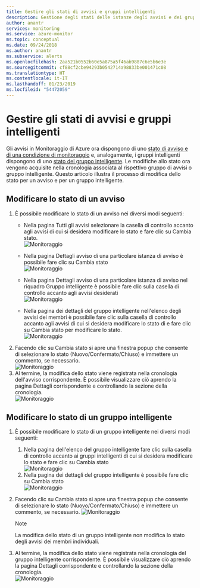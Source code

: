 ```yaml
---
title: Gestire gli stati di avvisi e gruppi intelligenti
description: Gestione degli stati delle istanze degli avvisi e dei gruppi intelligenti
author: anantr
services: monitoring
ms.service: azure-monitor
ms.topic: conceptual
ms.date: 09/24/2018
ms.author: anantr
ms.subservice: alerts
ms.openlocfilehash: 2aa521b0552b60e5a875a5f46ab9887c6e5b6e3e
ms.sourcegitcommit: cf88cf2cbe94293b0542714a98833be001471c08
ms.translationtype: HT
ms.contentlocale: it-IT
ms.lasthandoff: 01/23/2019
ms.locfileid: "54472059"
---
```

# <a name="manage-alert-and-smart-group-states"></a>Gestire gli stati di avvisi e gruppi intelligenti
Gli avvisi in Monitoraggio di Azure ora dispongono di uno [stato di avviso e di una condizione di monitoraggio](https://aka.ms/azure-alerts-overview) e, analogamente, i gruppi intelligenti dispongono di uno [stato del gruppo intelligente](https://aka.ms/smart-groups). Le modifiche allo stato ora vengono acquisite nella cronologia associata al rispettivo gruppo di avvisi o gruppo intelligente. Questo articolo illustra il processo di modifica dello stato per un avviso e per un gruppo intelligente.

## <a name="change-the-state-of-an-alert"></a>Modificare lo stato di un avviso
1. È possibile modificare lo stato di un avviso nei diversi modi seguenti: 
    * Nella pagina Tutti gli avvisi selezionare la casella di controllo accanto agli avvisi di cui si desidera modificare lo stato e fare clic su Cambia stato.   
    ![Monitoraggio](./media/alerts-managing-alert-states/state-all-alerts.jpg)
    * Nella pagina Dettagli avviso di una particolare istanza di avviso è possibile fare clic su Cambia stato   
    ![Monitoraggio](./media/alerts-managing-alert-states/state-alert-details.jpg)
    * Nella pagina Dettagli avviso di una particolare istanza di avviso nel riquadro Gruppo intelligente è possibile fare clic sulla casella di controllo accanto agli avvisi desiderati    
    ![Monitoraggio](./media/alerts-managing-alert-states/state-alert-details-sg.jpg)

    * Nella pagina dei dettagli del gruppo intelligente nell'elenco degli avvisi dei membri è possibile fare clic sulla casella di controllo accanto agli avvisi di cui si desidera modificare lo stato di e fare clic su Cambia stato per modificare lo stato.   
    ![Monitoraggio](./media/alerts-managing-alert-states/state-sg-details-alerts.jpg)
1. Facendo clic su Cambia stato si apre una finestra popup che consente di selezionare lo stato (Nuovo/Confermato/Chiuso) e immettere un commento, se necessario.   
![Monitoraggio](./media/alerts-managing-alert-states/state-alert-change.jpg)
1. Al termine, la modifica dello stato viene registrata nella cronologia dell'avviso corrispondente. È possibile visualizzare ciò aprendo la pagina Dettagli corrispondente e controllando la sezione della cronologia.    
![Monitoraggio](./media/alerts-managing-alert-states/state-alert-history.jpg)

## <a name="change-the-state-of-a-smart-group"></a>Modificare lo stato di un gruppo intelligente
1. È possibile modificare lo stato di un gruppo intelligente nei diversi modi seguenti:
    1. Nella pagina dell'elenco del gruppo intelligente fare clic sulla casella di controllo accanto ai gruppi intelligenti di cui si desidera modificare lo stato e fare clic su Cambia stato  
    ![Monitoraggio](./media/alerts-managing-alert-states/state-sg-list.jpg)
    1. Nella pagina dei dettagli del gruppo intelligente è possibile fare clic su Cambia stato        
    ![Monitoraggio](./media/alerts-managing-alert-states/state-sg-details.jpg)
1. Facendo clic su Cambia stato si apre una finestra popup che consente di selezionare lo stato (Nuovo/Confermato/Chiuso) e immettere un commento, se necessario. 
![Monitoraggio](./media/alerts-managing-alert-states/state-sg-change.jpg)
   > [!NOTE]
   >  La modifica dello stato di un gruppo intelligente non modifica lo stato degli avvisi dei membri individuali.

1. Al termine, la modifica dello stato viene registrata nella cronologia del gruppo intelligente corrispondente. È possibile visualizzare ciò aprendo la pagina Dettagli corrispondente e controllando la sezione della cronologia.     
![Monitoraggio](./media/alerts-managing-alert-states/state-sg-history.jpg)


